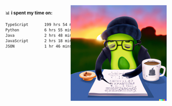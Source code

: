   <a href="https://labs.openai.com/s/SDpMzMDOjceb9FnPC9VOoBlW">
    <img align="right" alt="png" src="https://raw.githubusercontent.com/raghavan/raghavan/main/dalle_avocado.png" width="300" />
  </a>

📊 **i spent my time on:**
<!--START_SECTION:waka-->

```txt
TypeScript       199 hrs 54 mins ██████████████████████▓░░   91.05 %
Python           6 hrs 55 mins   ▓░░░░░░░░░░░░░░░░░░░░░░░░   03.15 %
Java             2 hrs 48 mins   ▒░░░░░░░░░░░░░░░░░░░░░░░░   01.28 %
JavaScript       2 hrs 18 mins   ▒░░░░░░░░░░░░░░░░░░░░░░░░   01.05 %
JSON             1 hr 46 mins    ▒░░░░░░░░░░░░░░░░░░░░░░░░   00.81 %
```

<!--END_SECTION:waka-->

